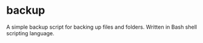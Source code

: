 # backup
A simple backup script for backing up files and folders. Written in Bash shell scripting language.
